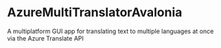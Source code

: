 # AzureMultiTranslatorAvalonia
A multiplatform GUI app for translating text to multiple languages at once via the Azure Translate API
